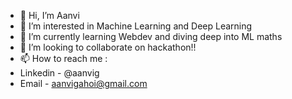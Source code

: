 - 👋 Hi, I’m Aanvi
- 👀 I’m interested in Machine Learning and Deep Learning
- 🌱 I’m currently learning Webdev and diving deep into ML maths
- 💞️ I’m looking to collaborate on hackathon!!
- 📫 How to reach me :
-   Linkedin - @aanvig
-   Email - aanvigahoi@gmail.com
